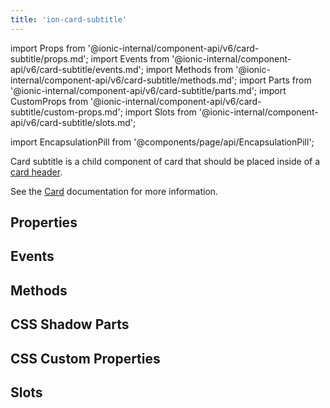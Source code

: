 ```yaml
---
title: 'ion-card-subtitle'
---
```


import Props from '@ionic-internal/component-api/v6/card-subtitle/props.md';
import Events from '@ionic-internal/component-api/v6/card-subtitle/events.md';
import Methods from '@ionic-internal/component-api/v6/card-subtitle/methods.md';
import Parts from '@ionic-internal/component-api/v6/card-subtitle/parts.md';
import CustomProps from '@ionic-internal/component-api/v6/card-subtitle/custom-props.md';
import Slots from '@ionic-internal/component-api/v6/card-subtitle/slots.md';

import EncapsulationPill from '@components/page/api/EncapsulationPill';

<EncapsulationPill type="shadow" />

Card subtitle is a child component of card that should be placed inside of a [card header](./card-header).

See the [Card](./card) documentation for more information.

## Properties

<Props />

## Events

<Events />

## Methods

<Methods />

## CSS Shadow Parts

<Parts />

## CSS Custom Properties

<CustomProps />

## Slots

<Slots />
